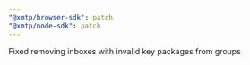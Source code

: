 ```yaml
---
"@xmtp/browser-sdk": patch
"@xmtp/node-sdk": patch
---
```


Fixed removing inboxes with invalid key packages from groups
